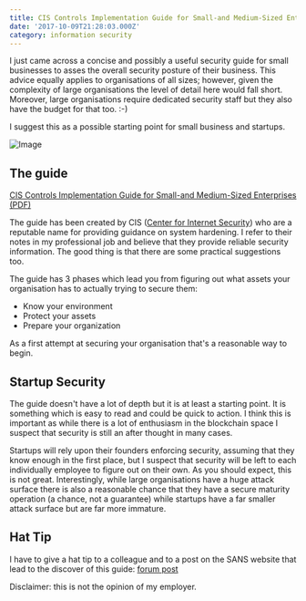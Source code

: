```yaml
---
title: CIS Controls Implementation Guide for Small-and Medium-Sized Enterprises
date: '2017-10-09T21:28:03.000Z'
category: information security
---
```

I just came across a concise and possibly a useful security guide for small businesses to asses the overall security posture of their business. This advice equally applies to organisations of all sizes; however, given the complexity of large organisations the level of detail here would fall short. Moreover, large organisations require dedicated security staff but they also have the budget for that too. :-)

I suggest this as a possible starting point for small business and startups.

![Image](https://steemitimages.com/DQmdNooEap5LZhK8Jq1Fq4XQJv57PtYpkEqFBaZjixAs83H/image.png)

The guide
---------

[CIS Controls Implementation Guide for Small-and Medium-Sized Enterprises (PDF)](https://www.cisecurity.org/wp-content/uploads/2017/09/CIS-Controls-Guide-for-SMEs.pdf)

The guide has been created by CIS ([Center for Internet Security](https://www.cisecurity.org/)) who are a reputable name for providing guidance on system hardening. I refer to their notes in my professional job and believe that they provide reliable security information. The good thing is that there are some practical suggestions too.

The guide has 3 phases which lead you from figuring out what assets your organisation has to actually trying to secure them:

*   Know your environment
*   Protect your assets
*   Prepare your organization

As a first attempt at securing your organisation that's a reasonable way to begin.

Startup Security
----------------

The guide doesn't have a lot of depth but it is at least a starting point. It is something which is easy to read and could be quick to action. I think this is important as while there is a lot of enthusiasm in the blockchain space I suspect that security is still an after thought in many cases.

Startups will rely upon their founders enforcing security, assuming that they know enough in the first place, but I suspect that security will be left to each individually employee to figure out on their own. As you should expect, this is not great. Interestingly, while large organisations have a huge attack surface there is also a reasonable chance that they have a secure maturity operation (a chance, not a guarantee) while startups have a far smaller attack surface but are far more immature.

Hat Tip
-------

I have to give a hat tip to a colleague and to a post on the SANS website that lead to the discover of this guide: [forum post](https://isc.sans.edu/diary/CIS+Controls+Implementation+Guide+for+Small-and+Medium-Sized+Enterprises/22906)

Disclaimer: this is not the opinion of my employer.
